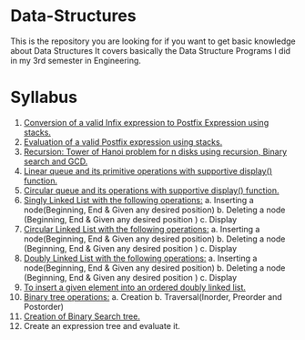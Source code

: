 # Data-Structures
This is the repository you are looking for if you want to get basic knowledge about Data Structures
It covers basically the Data Structure Programs I did in my 3rd semester in Engineering.

# Syllabus

1. [Conversion of a valid Infix expression to Postfix Expression using stacks.](https://github.com/ayush1612/Data-Structures/blob/master/convert_expression.c)
2. [Evaluation of a valid Postfix expression using stacks.](https://github.com/ayush1612/Data-Structures/blob/master/postfix.c)
3. [Recursion: Tower of Hanoi problem for n disks using recursion, Binary search and GCD.](https://github.com/ayush1612/Data-Structures/blob/q/toh.c)
4. [Linear queue and its primitive operations with supportive display() function.](https://github.com/ayush1612/Data-Structures/blob/q/LinearQ.c)
5. [Circular queue and its operations with supportive display() function.](https://github.com/ayush1612/Data-Structures/blob/q/CircularQ.c)
6. [Singly Linked List with the following operations:](https://github.com/ayush1612/Data-Structures/blob/q/SinglyLinkList.c)
a. Inserting a node(Beginning, End & Given any desired position)
b. Deleting a node (Beginning, End & Given any desired position )
c. Display
7. [Circular Linked List with the following operations:](https://github.com/ayush1612/Data-Structures/blob/q/CircularLinkList.c)
a. Inserting a node(Beginning, End & Given any desired position)
b. Deleting a node (Beginning, End & Given any desired position )
c. Display
8. [Doubly Linked List with the following operations:](https://github.com/ayush1612/Data-Structures/blob/q/DoublyLinkList.c)
a. Inserting a node(Beginning, End & Given any desired position)
b. Deleting a node (Beginning, End & Given any desired position )
c. Display
9. [To insert a given element into an ordered doubly linked list.](https://github.com/ayush1612/Data-Structures/blob/master/OrderedDoublyLL.c)
10. [Binary tree operations:](https://github.com/ayush1612/Data-Structures/blob/q/BinaryTree.c)
a. Creation
b. Traversal(Inorder, Preorder and Postorder)
11. [Creation of Binary Search tree.](https://github.com/ayush1612/Data-Structures/blob/q/BinarySearchTree.c)
12. Create an expression tree and evaluate it.
